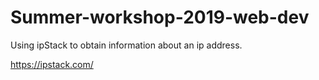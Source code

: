 # Summer-workshop-2019-web-dev

Using ipStack to obtain information about an ip address.

https://ipstack.com/



